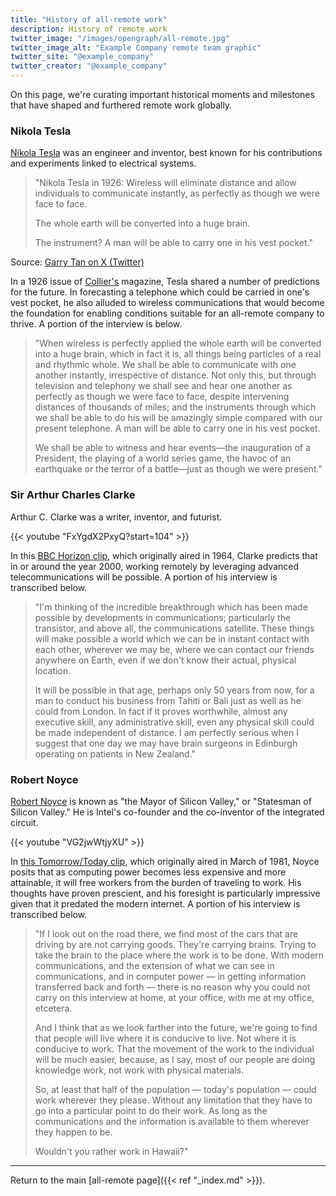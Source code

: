 ```yaml
---
title: "History of all-remote work"
description: History of remote work
twitter_image: "/images/opengraph/all-remote.jpg"
twitter_image_alt: "Example Company remote team graphic"
twitter_site: "@example_company"
twitter_creator: "@example_company"
---
```


On this page, we're curating important historical moments and milestones that have shaped and furthered remote work globally.

### Nikola Tesla

[Nikola Tesla](https://www.britannica.com/biography/Nikola-Tesla) was an engineer and inventor, best known for his contributions and experiments linked to electrical systems.

> "Nikola Tesla in 1926: Wireless will eliminate distance and allow individuals to communicate instantly, as perfectly as though we were face to face.
>
> The whole earth will be converted into a huge brain.
>
> The instrument? A man will be able to carry one in his vest pocket."

Source: [Garry Tan on X (Twitter)](https://twitter.com/garrytan/status/1161083440130691072)

In a 1926 issue of [Collier's](http://www.tfcbooks.com/tesla/1926-01-30.htm) magazine, Tesla shared a number of predictions for the future. In forecasting a telephone which could be carried in one's vest pocket, he also alluded to wireless communications that would become the foundation for enabling conditions suitable for an all-remote company to thrive. A portion of the interview is below.

> "When wireless is perfectly applied the whole earth will be converted into a huge brain, which in fact it is, all things being particles of a real and rhythmic whole. We shall be able to communicate with one another instantly, irrespective of distance. Not only this, but through television and telephony we shall see and hear one another as perfectly as though we were face to face, despite intervening distances of thousands of miles; and the instruments through which we shall be able to do his will be amazingly simple compared with our present telephone. A man will be able to carry one in his vest pocket.
>
> We shall be able to witness and hear events—the inauguration of a President, the playing of a world series game, the havoc of an earthquake or the terror of a battle—just as though we were present."

### Sir Arthur Charles Clarke

Arthur C. Clarke was a writer, inventor, and futurist.

{{< youtube "FxYgdX2PxyQ?start=104" >}}

In this [BBC Horizon clip](https://youtu.be/FxYgdX2PxyQ?t=104), which originally aired in 1964, Clarke predicts that in or around the year 2000, working remotely by leveraging advanced telecommunications will be possible. A portion of his interview is transcribed below.

> "I'm thinking of the incredible breakthrough which has been made possible by developments in communications; particularly the transistor, and above all, the communications satellite. These things will make possible a world which we can be in instant contact with each other, wherever we may be, where we can contact our friends anywhere on Earth, even if we don't know their actual, physical location.
>
> It will be possible in that age, perhaps only 50 years from now, for a man to conduct his business from Tahiti or Bali just as well as he could from London. In fact if it proves worthwhile, almost any executive skill, any administrative skill, even any physical skill could be made independent of distance. I am perfectly serious when I suggest that one day we may have brain surgeons in Edinburgh operating on patients in New Zealand."

### Robert Noyce

[Robert Noyce](https://www.intel.com/content/www/us/en/history/museum-robert-noyce.html) is known as "the Mayor of Silicon Valley," or "Statesman of Silicon Valley." He is Intel's co-founder and the co-inventor of the integrated circuit.

{{< youtube "VG2jwWtjyXU" >}}

In [this Tomorrow/Today clip](https://www.youtube.com/watch?v=VG2jwWtjyXU), which originally aired in March of 1981, Noyce posits that as computing power becomes less expensive and more attainable, it will free workers from the burden of traveling to work. His thoughts have proven prescient, and his foresight is particularly impressive given that it predated the modern internet. A portion of his interview is transcribed below.

> "If I look out on the road there, we find most of the cars that are driving by are not carrying goods. They're carrying brains. Trying to take the brain to the place where the work is to be done. With modern communications, and the extension of what we can see in communications, and in computer power — in getting information transferred back and forth — there is no reason why you could not carry on this interview at home, at your office, with me at my office, etcetera.
>
> And I think that as we look farther into the future, we're going to find that people will live where it is conducive to live. Not where it is conducive to work. That the movement of the work to the individual will be much easier, because, as I say, most of our people are doing knowledge work, not work with physical materials.
>
> So, at least that half of the population — today's population — could work wherever they please. Without any limitation that they have to go into a particular point to do their work. As long as the communications and the information is available to them wherever they happen to be.
>
> Wouldn't you rather work in Hawaii?"

---

Return to the main [all-remote page]({{< ref "_index.md" >}}).
